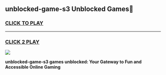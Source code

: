 
## unblocked-game-s3 Unblocked Games👋
<h3>
<a href="https://news.freeplayer.one?title=unblocked-game-s3&ref=16F">CLICK TO PLAY</a></h3>
<hr>

<h3>
<a href="https://news.freeplayer.one?title=unblocked-game-s3&ref=16F">CLICK 2 PLAY</a>
  
</h3>

<a href="https://news.freeplayer.one?title=unblocked-game-s3&ref=16F/"><img src="https://clearcache.store/games.png"></a>


**unblocked-game-s3 games unblocked: Your Gateway to Fun and Accessible Online Gaming**
